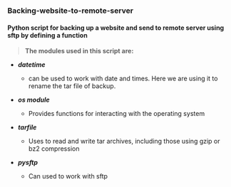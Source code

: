 ### Backing-website-to-remote-server

#### Python script for backing up a website and send to remote server using sftp by defining a function

> __The modules used in this script are:__

* __*datetime*__
  - can be used to work with date and times. Here we are using it to rename the tar file of backup.
  
* __*os module*__
  - Provides functions for interacting with the operating system

* __*tarfile*__
  - Uses to read and write tar archives, including those using gzip or bz2 compression
  
* __*pysftp*__
  - Can used to work with sftp
  
